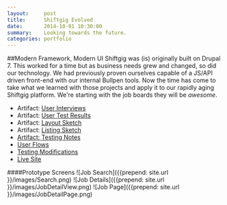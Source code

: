 ```yaml
---
layout:     post
title:      Shiftgig Evolved
date:       2014-10-01 10:30:00
summary:    Looking towards the future.
categories: portfolio
---
```


##Modern Framework, Modern UI
Shiftgig was (is) originally built on Drupal 7. This worked for a time but as business needs grew and changed, so did our technology. We had previously proven ourselves capable of a JS/API driven front-end with our internal Bullpen tools. Now the time has come to take what we learned with those projects and apply it to our rapidly aging Shiftgig platform. We're starting with the job boards they will be _awesome_.

<ul>
	<li>Artifact: <a href="{{prepend: site.url }}/files/JobBoardInterviewResults.docx">User Interviews</a></li>
	<li>Artifact: <a href="{{prepend: site.url }}/files/UserTesting.comFindings.docx">User Test Results</a></li>
	<li>Artifact: <a href="{{prepend: site.url }}/files/layout-sketch.jpg">Layout Sketch</a></li>
	<li>Artifact: <a href="{{prepend: site.url }}/files/listing-sketch.jpg">Listing Sketch</li>
	<li>Artifact: <a href="{{prepend: site.url }}/files/ut-notes.jpg">Testing Notes</a></li>
	<li><a href="https://invis.io/SC33APSX4">User Flows</a></li>
	<li><a href="https://invis.io/V63WT7LAC">Testing Modifications</a></li>
	<li><a href="http://www.shiftgig.com/jobs">Live Site</a></li>
</ul>

####Prototype Screens
![Job Search]({{prepend: site.url }}/images/Search.png)
![Job Details]({{prepend: site.url }}/images/JobDetailView.png)
![Job Page]({{prepend: site.url }}/images/JobDetailPage.png)
